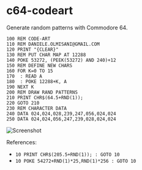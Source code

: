 c64-codeart
===========

Generate random patterns with Commodore 64.

```BASIC
100 REM CODE-ART
110 REM DANIELE.OLMISANI@GMAIL.COM
120 PRINT "{CLEAR}"
130 REM PUT CHAR MAP AT 12288
140 POKE 53272, (PEEK(53272) AND 240)+12
150 REM DEFINE NEW CHARS
160 FOR K=0 TO 15
170  : READ A
180  : POKE 12288+K, A
190 NEXT K
200 REM DRAW RAND PATTERNS
210 PRINT CHR$(64.5+RND(1));
220 GOTO 210
230 REM CHARACTER DATA
240 DATA 024,024,028,239,247,056,024,024
250 DATA 024,024,056,247,239,028,024,024
```

![Screenshot](http://mad4j.github.io/c64-codeart/screenshot.png)

References:
* `10 PRINT CHR$(205.5+RND(1)); : GOTO 10`
* `10 POKE 54272+RND(1)*25,RND(1)*256 : GOTO 10`
